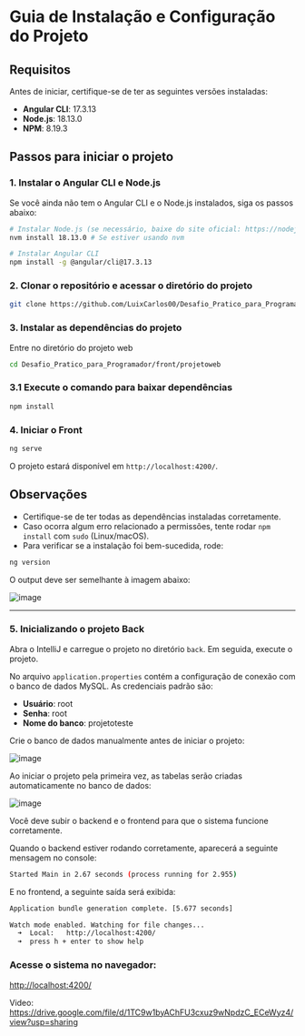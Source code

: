 # Guia de Instalação e Configuração do Projeto

## Requisitos
Antes de iniciar, certifique-se de ter as seguintes versões instaladas:
- **Angular CLI**: 17.3.13
- **Node.js**: 18.13.0
- **NPM**: 8.19.3

## Passos para iniciar o projeto

### 1. Instalar o Angular CLI e Node.js
Se você ainda não tem o Angular CLI e o Node.js instalados, siga os passos abaixo:
```sh
# Instalar Node.js (se necessário, baixe do site oficial: https://nodejs.org/)
nvm install 18.13.0 # Se estiver usando nvm

# Instalar Angular CLI
npm install -g @angular/cli@17.3.13
```

### 2. Clonar o repositório e acessar o diretório do projeto
```sh
git clone https://github.com/LuixCarlos00/Desafio_Pratico_para_Programador
```

### 3. Instalar as dependências do projeto
Entre no diretório do projeto web 
```sh
cd Desafio_Pratico_para_Programador/front/projetoweb
```

### 3.1 Execute o comando para baixar dependências 
```sh
npm install
```

### 4. Iniciar o Front
```sh
ng serve
```
O projeto estará disponível em `http://localhost:4200/`.

## Observações
- Certifique-se de ter todas as dependências instaladas corretamente.
- Caso ocorra algum erro relacionado a permissões, tente rodar `npm install` com `sudo` (Linux/macOS).
- Para verificar se a instalação foi bem-sucedida, rode:
```sh
ng version
```
O output deve ser semelhante à imagem abaixo:

![image](https://github.com/user-attachments/assets/d335db07-f6f9-4f3f-9d4f-5d1565f508b8)

---

### 5. Inicializando o projeto Back 
Abra o IntelliJ e carregue o projeto no diretório `back`. Em seguida, execute o projeto.

No arquivo `application.properties` contém a configuração de conexão com o banco de dados MySQL. 
As credenciais padrão são:
- **Usuário**: root
- **Senha**: root
- **Nome do banco**: projetoteste

Crie o banco de dados manualmente antes de iniciar o projeto:

![image](https://github.com/user-attachments/assets/306ff03d-7c39-4064-ba1b-f3252d0f9fee)

Ao iniciar o projeto pela primeira vez, as tabelas serão criadas automaticamente no banco de dados:

![image](https://github.com/user-attachments/assets/49d989e5-dc01-411d-836a-a6e517044033)

Você deve subir o backend e o frontend para que o sistema funcione corretamente.

Quando o backend estiver rodando corretamente, aparecerá a seguinte mensagem no console:
```sh
Started Main in 2.67 seconds (process running for 2.955)
```

E no frontend, a seguinte saída será exibida:
```sh
Application bundle generation complete. [5.677 seconds]     

Watch mode enabled. Watching for file changes...
  ➜  Local:   http://localhost:4200/
  ➜  press h + enter to show help
```

### Acesse o sistema no navegador:
[http://localhost:4200/](http://localhost:4200/)

Video: https://drive.google.com/file/d/1TC9w1byAChFU3cxuz9wNpdzC_ECeWyz4/view?usp=sharing



